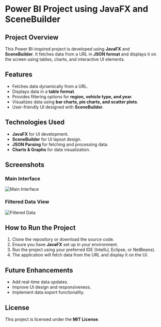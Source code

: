 # Power BI Project using JavaFX and SceneBuilder

## Project Overview
This Power BI-inspired project is developed using **JavaFX** and **SceneBuilder**. It fetches data from a URL in **JSON format** and displays it on the screen using tables, charts, and interactive UI elements.

## Features
- Fetches data dynamically from a URL.
- Displays data in a **table format**.
- Provides filtering options for **region, vehicle type, and year**.
- Visualizes data using **bar charts, pie charts, and scatter plots**.
- User-friendly UI designed with **SceneBuilder**.

## Technologies Used
- **JavaFX** for UI development.
- **SceneBuilder** for UI layout design.
- **JSON Parsing** for fetching and processing data.
- **Charts & Graphs** for data visualization.

## Screenshots
### Main Interface
![Main Interface](https://github.com/user-attachments/assets/a1583f64-8a53-4ac0-b378-f5448421c6b4)

### Filtered Data View
![Filtered Data](https://github.com/user-attachments/assets/187b239f-1627-439c-9203-7867560a928f)

## How to Run the Project
1. Clone the repository or download the source code.
2. Ensure you have **JavaFX** set up in your environment.
3. Run the project using your preferred IDE (IntelliJ, Eclipse, or NetBeans).
4. The application will fetch data from the URL and display it on the UI.

## Future Enhancements
- Add real-time data updates.
- Improve UI design and responsiveness.
- Implement data export functionality.


## License
This project is licensed under the **MIT License**.

